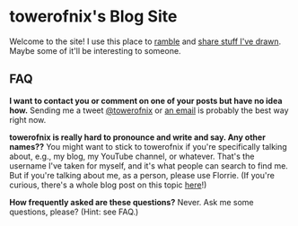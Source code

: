 # towerofnix's Blog Site

Welcome to the site! I use this place to [ramble](archive/text.html) and
[share stuff I've drawn](archive/art.html). Maybe some of it'll be interesting
to someone.

## FAQ

**I want to contact you or comment on one of your posts but have no idea how.**
Sending me a tweet [@towerofnix][twitter] or [an email][guess] is probably the
best way right now.

**towerofnix is really hard to pronounce and write and say. Any other names??**
You might want to stick to towerofnix if you're specifically talking about,
e.g., my blog, my YouTube channel, or whatever. That's the username I've taken
for myself, and it's what people can search to find me. But if you're talking
about me, as a person, please use Florrie. (If you're curious, there's a whole
blog post on this topic [here][usernames-post]!)

**How frequently asked are these questions?** Never. Ask me some questions,
please? (Hint: see FAQ.)

  [twitter]: https://twitter.com/towerofnix
  [guess]: https://en.wiktionary.org/wiki/guess#TRY-GMAIL
  [usernames-post]: posts/20-on-confusion-related-to-my-usernames.md
